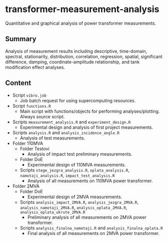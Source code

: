 # transformer-measurement-analysis

Quantitative and graphical analysis of power transformer measurements.

## Summary

Analysis of measurement results including descriptive, time-domain, spectral, stationarity, distribution, correlation, regression, spatial, significant difference, damping, coordinate-amplitude relationship, and tank modification effect analyses.

## Content

* Script `vibro.job`
  * Job batch request for using supercomputing resources.
* Script `functions.R`
  * Main script with functions/objects for performing analyses/plotting. Always source script.
* Scripts `measurement_analysis.R` and `experiment_design.R`
  * Experimental design and analysis of first project measurements.
* Scripts `analysis.R` and `analysis_incidence_angle.R`
  * Analysis of test measurements.
* Folder 110MVA
  * Folder Testovi
    * Analysis of impact test preliminary measurements.
  * Folder DoE
    * Experimental design of 110MVA measurements.
  * Scripts `stege_jezgra_analysis.R`, `oplata_analysis.R`, `namotaji_analysis.R`, `impact_test_analysis.R`
    * Analysis of all measurements on 110MVA power transformer.
* Folder 2MVA
  * Folder DoE
    * Experimental design of 2MVA measurements.
  * Scripts `analysis_impact_2MVA.R`, `analysis_jezgra_2MVA.R`, `analysis_namotaji_2MVA.R`, `analysis_oplata_2MVA.R`, `analysis_oplata_ukrute_2MVA.R`
    * Preliminary analysis of all measurements on 2MVA power transformer.
  * Scripts `analysis_finalna_namotaji.R` and `analysis_finalna_oplata.R`
    * Final analysis of all measurements on 2MVA power transformer.
